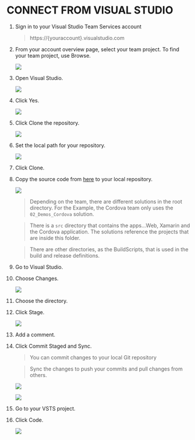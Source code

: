 # CONNECT FROM VISUAL STUDIO

1.  Sign in to your Visual Studio Team Services account 

    > https://{youraccount}.visualstudio.com

1.	From your account overview page, select your team project. To find your team project, use Browse.

     ![](img/Image1.jpg) 

1.	Open Visual Studio.	

    ![](img/intro/image7.jpg)

1.	Click Yes.	

    ![](img/intro/image8.jpg)

1.	Click Clone the repository.	

    ![](img/intro/image9.jpg)

1.	Set the local path for your repository.

    ![](img/intro/image10.jpg)

1.	Click Clone.

1.	Copy the source code from [here](https://github.com/PlainConcepts/DevOps-Immersion/tree/master/source) to your local repository.

    ![](img/intro/image12.jpg)

    > Depending on the team, there are different solutions in the root directory. For the Example, the Cordova team only uses the `02_Demos_Cordova` solution.

    > There is a `src` directory that contains the apps…Web, Xamarin and the Cordova application. The solutions reference the projects that are inside this folder.

    > There are other directories, as the BuildScripts, that is used in the build and release definitions.

1.	Go to Visual Studio.

1.	Choose  Changes.	

    ![](img/intro/image13.jpg)

1.	Choose the directory.

1.	Click Stage.	

    ![](img/intro/image14.jpg)

1.	Add a comment.

1.	Click Commit Staged and Sync.	

    > You can commit changes to your local Git repository    
        
    > Sync the changes to push your commits and pull changes from others.

    ![](img/intro/image15.jpg)

    ![](img/intro/image16.jpg)

1.	Go to your VSTS project.

1.	Click Code.	

    ![](img/intro/image17.jpg)

